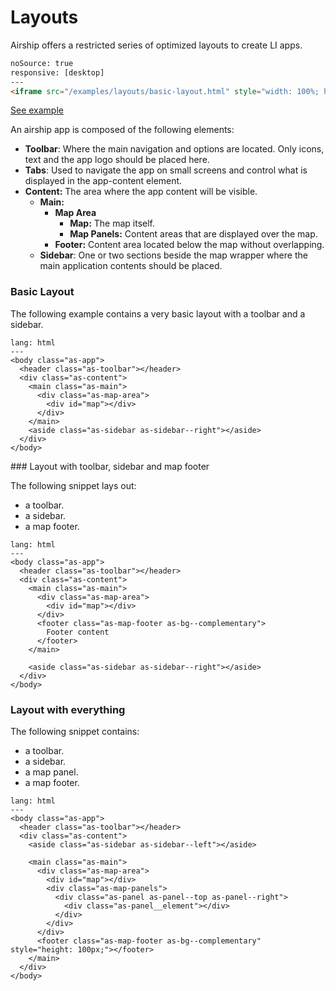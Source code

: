 # Layouts

Airship offers a restricted series of optimized layouts to create LI apps.

```html
noSource: true
responsive: [desktop]
---
<iframe src="/examples/layouts/basic-layout.html" style="width: 100%; height: 100%;">
```

[See example](/developers/airship/examples/#example-basic-layout)

An airship app is composed of the following elements:

- **Toolbar**: Where the main navigation and options are located. Only icons, text and the app logo should be placed here.
- **Tabs**: Used to navigate the app on small screens and control what is displayed in the app-content element.
- **Content:** The area where the app content will be visible.
  - **Main:**
    - **Map Area**
      - **Map:** The map itself.
      - **Map Panels:** Content areas that are displayed over the map.
    - **Footer:** Content area located below the map without overlapping.
  - **Sidebar**: One or two sections beside the map wrapper where the main application contents should be placed.


### Basic Layout

The following example contains a very basic layout with a toolbar and a sidebar.

```code
lang: html
---
<body class="as-app">
  <header class="as-toolbar"></header>
  <div class="as-content">
    <main class="as-main">
      <div class="as-map-area">
        <div id="map"></div>
      </div>
    </main>
    <aside class="as-sidebar as-sidebar--right"></aside>
  </div>
</body>
```

### Layout with toolbar, sidebar and map footer

The following snippet lays out:
- a toolbar.
- a sidebar.
- a map footer.

```code
lang: html
---
<body class="as-app">
  <header class="as-toolbar"></header>
  <div class="as-content">
    <main class="as-main">
      <div class="as-map-area">
        <div id="map"></div>
      </div>
      <footer class="as-map-footer as-bg--complementary">
        Footer content
      </footer>
    </main>

    <aside class="as-sidebar as-sidebar--right"></aside>
  </div>
</body>
```

### Layout with everything

The following snippet contains:
- a toolbar.
- a sidebar.
- a map panel.
- a map footer.

```code
lang: html
---
<body class="as-app">
  <header class="as-toolbar"></header>
  <div class="as-content">
    <aside class="as-sidebar as-sidebar--left"></aside>

    <main class="as-main">
      <div class="as-map-area">
        <div id="map"></div>
        <div class="as-map-panels">
          <div class="as-panel as-panel--top as-panel--right">
            <div class="as-panel__element"></div>
          </div>
        </div>
      </div>
      <footer class="as-map-footer as-bg--complementary" style="height: 100px;"></footer>
    </main>
  </div>
</body>
```
